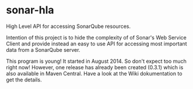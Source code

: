 sonar-hla
=========

High Level API for accessing SonarQube resources.

Intention of this project is to hide the complexity of of Sonar's Web Service Client
and provide instead an easy to use API for accessing most important data from a 
SonarQube server.

This program is young! It started in August 2014. So don't expect too much right now!
However, one release has already been created (0.3.1) which is also available in
Maven Central. Have a look at the Wiki dokumentation to get the details.
